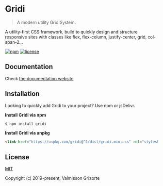 # Gridi

> A modern utility Grid System.

A utility-first CSS framework, build to quickly design and structure responsive sites with classes like flex, flex-column, justify-center, grid, col-span-2...

[![npm][npm-shields]][npm-package]
[![license][license-shields]][license-file]


## Documentation

Check [the documentation website](https://valmisson.github.io/gridi)

## Installation

Looking to quickly add Gridi to your project? Use npm or jsDelivr.

**Install Gridi via npm**

```bash
$ npm install gridi
```

**Install Gridi via unpkg**

```html
<link href="https://unpkg.com/gridi@^2/dist/gridi.min.css" rel="stylesheet">
```

## License

[MIT](LICENSE)

Copyright (c) 2019-present, Valmisson Grizorte

[npm-shields]: https://img.shields.io/npm/v/gridi.svg
[license-shields]: https://img.shields.io/badge/license-MIT-green
[npm-package]: https://www.npmjs.com/package/gridi
[license-file]: https://github.com/valmisson/gridi/blob/master/LICENSE
